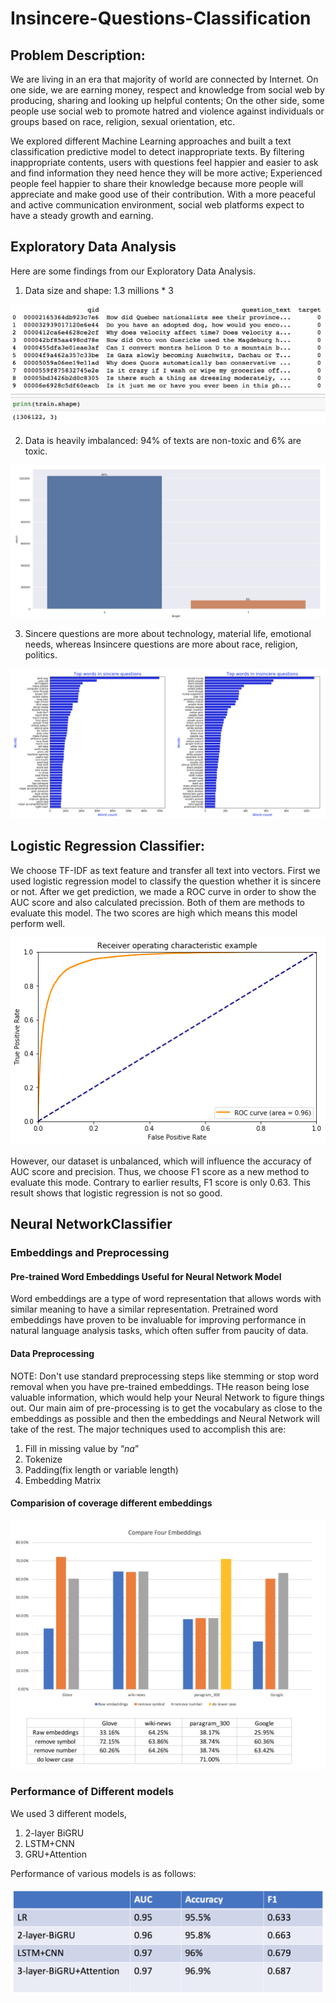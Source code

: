 # Insincere-Questions-Classification

## Problem Description:
We are living in an era that majority of world are connected by Internet. On one side, we are earning money, respect and knowledge from social web by producing, sharing and looking up helpful contents; On the other side, some people use social web to promote hatred and violence against individuals or groups based on race, religion, sexual orientation, etc.  

We explored different Machine Learning approaches and built a text classification predictive model to detect inappropriate texts. By filtering inappropriate contents, users with questions feel happier and easier to ask and find information they need hence they will be more active; Experienced people feel happier to share their knowledge because more people will appreciate and make good use of their contribution. With a more peaceful and active communication environment, social web platforms expect to have a steady growth and earning. 

## Exploratory Data Analysis
Here are some findings from our Exploratory Data Analysis.

1. Data size and shape: 1.3 millions * 3

![datasize.png](image/datasize.png)

2. Data is heavily imbalanced: 94% of texts are non-toxic and 6% are toxic.

![imbalanced.png](image/imbalanced.png)

3. Sincere questions are more about technology, material life, emotional needs, whereas Insincere questions are more about race, religion, politics.

![topwords.png](image/topwords.png)

## Logistic Regression Classifier:
We choose TF-IDF as text feature and transfer all text into vectors. First we used logistic regression model to classify the question whether it is sincere or not. After we get prediction, we made a ROC curve in order to show the AUC score and also calculated precission. Both of them are methods to evaluate this model. The two scores are high which means this model perform well. 

![image.png](image/ROC.png)

However, our dataset is unbalanced, which will influence the accuracy of AUC score and precision. Thus, we choose F1 score as a new method to evaluate this mode. Contrary to earlier results, F1 score is only 0.63. This result shows that logistic regression is not so good.


## Neural NetworkClassifier 

### Embeddings and Preprocessing

#### Pre-trained Word Embeddings Useful for Neural Network Model
Word embeddings are a type of word representation that allows words with similar meaning to have a similar representation.
Pretrained word embeddings have proven to be invaluable for improving performance in natural language analysis tasks,
which often suffer from paucity of data. 

#### Data Preprocessing 
NOTE: Don't use standard preprocessing steps like stemming or stop word removal when you have pre-trained embeddings. THe reason being lose valuable information, which would help your Neural Network to figure things out. Our main aim of pre-processing is to get the vocabulary as close to the embeddings as possible and then the embeddings and Neural Network will take of the rest.
The major techniques used to accomplish this are:
1. Fill in missing value by “_na_”
2. Tokenize
3. Padding(fix length or variable length)
4. Embedding Matrix
    
####  Comparision of coverage different embeddings
![2.0.png](image/2.0.png)

### Performance of Different models
We used 3 different models,
1. 2-layer BiGRU
2. LSTM+CNN
3. GRU+Attention

Performance of various models is as follows:

![6.png](image/6.png)


